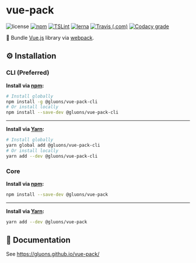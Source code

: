 # vue-pack
![license](https://img.shields.io/github/license/gluons/vue-pack.svg?style=flat-square)
[![npm](https://img.shields.io/npm/v/@gluons/vue-pack.svg?style=flat-square)](https://www.npmjs.com/package/@gluons/vue-pack)
[![TSLint](https://img.shields.io/badge/TSLint-gluons-15757B.svg?style=flat-square)](https://github.com/gluons/tslint-config-gluons)
[![lerna](https://img.shields.io/badge/maintained%20with-lerna-cc00ff.svg?style=flat-square)](https://lernajs.io/)
[![Travis (.com)](https://img.shields.io/travis/com/gluons/vue-pack.svg?style=flat-square)](https://travis-ci.com/gluons/vue-pack)
[![Codacy grade](https://img.shields.io/codacy/grade/98523b5b7cd7435a8c71b296e84522f8.svg?style=flat-square)](https://www.codacy.com/app/gluons/vue-pack)

🎀 Bundle [Vue.js](https://vuejs.org/) library via [webpack](https://webpack.js.org/).

## ⚙️ Installation

### CLI (Preferred)

**Install via [npm](https://www.npmjs.com/):**

```bash
# Install globally
npm install -g @gluons/vue-pack-cli
# Or install locally
npm install --save-dev @gluons/vue-pack-cli
```

---

**Install via [Yarn](https://yarnpkg.com/):**

```bash
# Install globally
yarn global add @gluons/vue-pack-cli
# Or install locally
yarn add --dev @gluons/vue-pack-cli
```

### Core

**Install via [npm](https://www.npmjs.com/):**

```bash
npm install --save-dev @gluons/vue-pack
```

---

**Install via [Yarn](https://yarnpkg.com/):**

```bash
yarn add --dev @gluons/vue-pack
```

## 📃 Documentation

See https://gluons.github.io/vue-pack/
